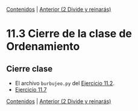 [Contenidos](../Contenidos.md) \| [Anterior (2 Divide y reinarás)](02_Divide_and_Conquer.md)

# 11.3 Cierre de la clase de Ordenamiento

## Cierre clase


* El archivo `burbujeo.py` del [Ejercicio 11.2](../11_Ordenamiento/01_Ordenamiento_sencillo.md#ejercicio-112-burbujeo).
* [Ejercicio 11.7](../11_Ordenamiento/02_Divide_and_Conquer.md#ejercicio-117)





[Contenidos](../Contenidos.md) \| [Anterior (2 Divide y reinarás)](02_Divide_and_Conquer.md)

